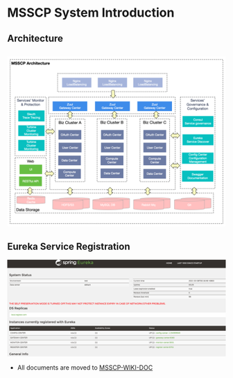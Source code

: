 # MSSCP System Introduction  
## Architecture 
![image](https://github.com/nanachi1027/backend_developer_showcase/raw/main/documents/diagram/Architecture.png)
----
## Eureka Service Registration 
![image](https://github.com/nanachi1027/backend_developer_showcase/blob/main/documents/diagram/EurekaServiceRegistration.png)
* All documents are moved to [MSSCP-WIKI-DOC](https://github.com/nanachi1027/backend_developer_showcase/wiki)
